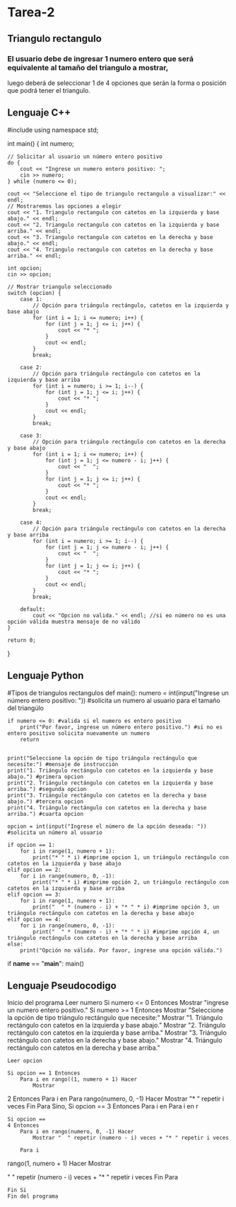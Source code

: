 # Tarea-2

##  Triangulo rectangulo

### El usuario debe de ingresar 1 numero entero que será equivalente al tamaño del triangulo a mostrar,
luego deberá de seleccionar 1 de 4 opciones que serán la forma o posición que podrá tener el triangulo.

## Lenguaje C++

#include <iostream>
using namespace std;

int main() {
    int numero;

    // Solicitar al usuario un número entero positivo
    do {
        cout << "Ingrese un numero entero positivo: ";
        cin >> numero;
    } while (numero <= 0);

    cout << "Seleccione el tipo de triangulo rectangulo a visualizar:" << endl;
    // Mostraremos las opciones a elegir
    cout << "1. Triangulo rectangulo con catetos en la izquierda y base abajo." << endl;
    cout << "2. Triangulo rectangulo con catetos en la izquierda y base arriba." << endl;
    cout << "3. Triangulo rectangulo con catetos en la derecha y base abajo." << endl;
    cout << "4. Triangulo rectangulo con catetos en la derecha y base arriba." << endl;

    int opcion;
    cin >> opcion;

    // Mostrar triangulo seleccionado
    switch (opcion) {
        case 1:
            // Opción para triángulo rectángulo, catetos en la izquierda y base abajo
            for (int i = 1; i <= numero; i++) {
                for (int j = 1; j <= i; j++) {
                    cout << "* ";
                }
                cout << endl;
            }
            break;

        case 2:
            // Opción para triángulo rectángulo con catetos en la izquierda y base arriba
            for (int i = numero; i >= 1; i--) {
                for (int j = 1; j <= i; j++) {
                    cout << "* ";
                }
                cout << endl;
            }
            break;

        case 3:
            // Opción para triángulo rectángulo con catetos en la derecha y base abajo
            for (int i = 1; i <= numero; i++) {
                for (int j = 1; j <= numero - i; j++) {
                    cout << "  ";
                }
                for (int j = 1; j <= i; j++) {
                    cout << "* ";
                }
                cout << endl;
            }
            break;

        case 4:
            // Opción para triángulo rectángulo con catetos en la derecha y base arriba
            for (int i = numero; i >= 1; i--) {
                for (int j = 1; j <= numero - i; j++) {
                    cout << "  ";
                }
                for (int j = 1; j <= i; j++) {
                    cout << "* ";
                }
                cout << endl;
            }
            break;

        default:
            cout << "Opcion no valida." << endl; //si eo número no es una opción válida muestra mensaje de no válido
    }

    return 0;
}


## Lenguaje Python

#Tipos de triangulos rectangulos
def main():
    numero = int(input("Ingrese un número entero positivo: ")) #solicita un numero al usuario para el tamaño del triangúlo
    
    
    if numero <= 0: #valida si el numero es entero positivo
        print("Por favor, ingrese un número entero positivo.") #si no es entero positivo solicita nuevamente un numero
        return


    print("Seleccione la opción de tipo triángulo rectángulo que necesite:") #mensaje de instrucción
    print("1. Triángulo rectángulo con catetos en la izquierda y base abajo.") #primera opcion
    print("2. Triángulo rectángulo con catetos en la izquierda y base arriba.") #segunda opcion
    print("3. Triángulo rectángulo con catetos en la derecha y base abajo.") #tercera opcion
    print("4. Triángulo rectángulo con catetos en la derecha y base arriba.") #cuarta opcion

    opcion = int(input("Ingrese el número de la opción deseada: "))  #solicita un número al usuario

    if opcion == 1: 
        for i in range(1, numero + 1):
            print("* " * i) #imprime opcion 1, un triángulo rectángulo con catetos en la izquierda y base abajo
    elif opcion == 2:
        for i in range(numero, 0, -1):
            print("* " * i) #imprime opción 2, un triángulo rectángulo con catetos en la izquierda y base arriba
    elif opcion == 3:
        for i in range(1, numero + 1):
            print("  " * (numero - i) + "* " * i) #imprime opción 3, un triángulo rectángulo con catetos en la derecha y base abajo
    elif opcion == 4:
        for i in range(numero, 0, -1):
            print("  " * (numero - i) + "* " * i) #imprime opción 4, un triángulo rectángulo con catetos en la derecha y base arriba
    else:
        print("Opción no válida. Por favor, ingrese una opción válida.")
if __name__ == "__main__":
    main()

## Lenguaje Pseudocodigo

Inicio del programa
    Leer numero
    Si numero <= 0 Entonces
        Mostrar 
    "ingrese un numero entero positivo."
    Si numero >= 1 Entonces
        Mostrar "Seleccione la opción de tipo triángulo rectángulo que necesite:"
        Mostrar "1. Triángulo rectángulo con catetos en la izquierda y base abajo."
        Mostrar "2. Triángulo rectángulo con catetos en la izquierda y base arriba."
        Mostrar "3. Triángulo rectángulo con catetos en la derecha y base abajo."
        Mostrar "4. Triángulo rectángulo con catetos en la derecha y base arriba."

    Leer opcion

    Si opcion == 1 Entonces
        Para i en rango((1, numero + 1) Hacer
            Mostrar 
            
2 Entonces
        Para i en 
        Para
rango(numero, 0, -1) Hacer
            Mostrar "* " repetir i veces
        Fin Para
    Sino, Si opcion == 
   3 Entonces
        Para i en 
        Para i en r

    Si opcion ==
    4 Entonces
        Para i en rango(numero, 0, -1) Hacer
            Mostrar "  " repetir (numero - i) veces + "* " repetir i veces

        Para i
rango(1, numero + 1) Hacer
            Mostrar 
           
"  " repetir (numero - i) veces + "* " repetir i veces
        Fin Para

    Fin Si
    Fin del programa
